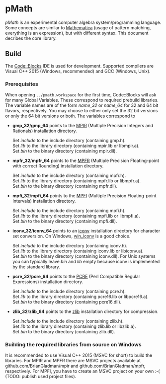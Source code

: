 # pMath #

*pMath* is an experimental computer algebra system/programming language. Some concepts are similar to [Mathematica][] (usage of pattern matching, everything is an expression), but with different syntax.
This document decribes the core library.


## Build ##

The [Code::Blocks][] IDE is used for development. Supported compilers are Visual C++ 2015 (Windows, recommended) and GCC (Windows, Unix).

### Prerequisites ###
When opening `../pmath.workspace` for the first time, Code::Blocks will ask for many Global Variables. These correspond to required prebuild libraries. The variable names are of the form *name_32* or *name_64* for 32 and 64 bit flavors, respectively. You may choose to either only set the 32 bit versions or only the 64 bit versions or both. 
The variables correspond to

* **gmp_32**/**gmp_64** points to the [MPIR][] (Multiple Precision Integers and Rationals) installation directory.
  
    Set *include* to the include directory (containing gmp.h).  
    Set *lib* to the library directory (containing mpir.lib or libmpir.a).  
    Set *bin* to the binary directory (containing mpir.dll).

* **mpfr_32**/**mpfr_64** points to the [MPFR][] (Multiple Precision Floating-point with correct Rounding) installation directory.
  
    Set *include* to the include directory (containing mpfr.h).  
    Set *lib* to the library directory (containing mpfr.lib or libmpfr.a).  
    Set *bin* to the binary directory (containing mpfr.dll).

* **mpfi_32**/**mpfi_64** points to the [MPFI][] (Multiple Precision Floating-point Intervals) installation directory.
  
    Set *include* to the include directory (containing mpfi.h).  
    Set *lib* to the library directory (containing mpfi.lib or libmpfi.a).  
    Set *bin* to the binary directory (containing mpfi.dll).
  
* **iconv_32**/**iconv_64** points to an [iconv][] installation directory for character set conversion. On Windows, [win_iconv][] is a good choice.
  
    Set *include* to the include directory (containing iconv.h).  
    Set *lib* to the library directory (containing iconv.lib or libiconv.a).  
    Set *bin* to the binary directory (containing iconv.dll).
	For Unix systems you can typically leave *bin* and *lib* empty because iconv is implemented by the standard library.

* **pcre_32**/**pcre_64** points to the [PCRE][] (Perl Compatible Regular Expressions) installation directory.
  
    Set *include* to the include directory (containing pcre.h).  
    Set *lib* to the library directory (containing pcre16.lib or libpcre16.a).  
    Set *bin* to the binary directory (containing pcre16.dll).

* **zlib_32**/**zlib_64** points to the [zlib][] installation directory for compression.
  
    Set *include* to the include directory (containing zlib.h).  
    Set *lib* to the library directory (containing zlib.lib or libzlib.a).  
    Set *bin* to the binary directory (containing zlib.dll).


### Building the required libraries from source on Windows ###
It is recommended to use Visual C++ 2015 (MSVC for short) to build the libraries.
For MPIR and MPFR there are MSVC projects available at github.com/BrianGladman/mpir and github.com/BrianGladman/mpfr, respectively.
For MPFI, you have to create an MSVC project on your own :-( (TODO: publish used project files).


[Mathematica]:  https://en.wikipedia.org/wiki/Mathematica
[Code::Blocks]: http://www.codeblocks.org/
[MPIR]:         http://mpir.org/
[MPFR]:         http://www.mpfr.org/
[MPFI]:         http://gforge.inria.fr/projects/mpfi/
[iconv]:        https://en.wikipedia.org/wiki/Iconv
[win_iconv]:    https://github.com/win-iconv/win-iconv
[PCRE]:         http://www.pcre.org/
[zlib]:         http://www.zlib.net/

